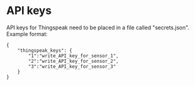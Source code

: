 # API keys

API keys for Thingspeak need to be placed in a file called "secrets.json".
Example format:

    {
        "thingspeak_keys": {
            "1":"write_API_key_for_sensor_1",
            "2":"write_API_key_for_sensor_2",
            "3":"write_API_key_for_sensor_3"
        }
    }
